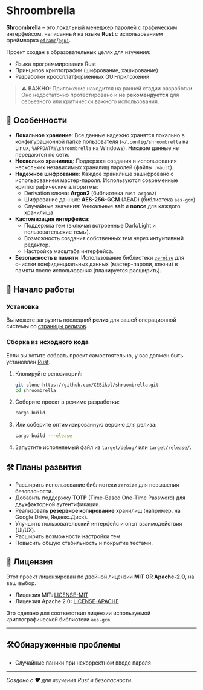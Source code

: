 # Shroombrella

<p align="center">
  <!-- <img src="https://raw.githubusercontent.com/ваш_логин/shroombrella/main/assets/icon.png" alt="Shroombrella Logo" width="150"/> -->
  <!-- Если у вас появится логотип, раскомментируйте строку выше и поместите файл в репозиторий -->
</p>

**Shroombrella** – это локальный менеджер паролей с графическим интерфейсом, написанный на языке **Rust** с использованием фреймворка [`eframe`](https://github.com/emilk/egui/tree/master/crates/eframe)/[`egui`](https://github.com/emilk/egui).

Проект создан в образовательных целях для изучения:
*   Языка программирования Rust
*   Принципов криптографии (шифрование, хэширование)
*   Разработки кроссплатформенных GUI-приложений

> ⚠️ **ВАЖНО**: Приложение находится на ранней стадии разработки. Оно недостаточно протестировано и **не рекомендуется** для серьезного или критически важного использования.

## 🌟 Особенности

*   **Локальное хранение**: Все данные надежно хранятся локально в конфигурационной папке пользователя (`~/.config/shroombrella` на Linux, `%APPDATA%\shroombrella` на Windows). Никакие данные не передаются по сети.
*   **Несколько хранилищ**: Поддержка создания и использования нескольких независимых хранилищ паролей (файлы `.vault`).
*   **Надежное шифрование**: Каждое хранилище зашифровано с использованием мастер-пароля. Используются современные криптографические алгоритмы:
    *   Derivation ключа: **Argon2** (библиотека `rust-argon2`)
    *   Шифрование данных: **AES-256-GCM** (AEAD) (библиотека `aes-gcm`)
    *   Случайные значения: Уникальные **salt** и **nonce** для каждого хранилища.
*   **Кастомизация интерфейса**:
    *   Поддержка тем (включая встроенные Dark/Light и пользовательские темы).
    *   Возможность создания собственных тем через интуитивный редактор.
    *   Настройка масштаба интерфейса.
*   **Безопасность в памяти**: Использование библиотеки [`zeroize`](https://crates.io/crates/zeroize) для очистки конфиденциальных данных (мастер-пароли, ключи) в памяти после использования (планируется расширить).

## 🚀 Начало работы

### Установка

Вы можете загрузить последний **релиз** для вашей операционной системы со [страницы релизов](https://github.com/CEBikol/shroombrella/releases).

### Сборка из исходного кода

Если вы хотите собрать проект самостоятельно, у вас должен быть установлен [Rust](https://www.rust-lang.org/tools/install).

1.  Клонируйте репозиторий:
    ```bash
    git clone https://github.com/CEBikol/shroombrella.git
    cd shroombrella
    ```
2.  Соберите проект в режиме разработки:
    ```bash
    cargo build
    ```
3.  Или соберите оптимизированную версию для релиза:
    ```bash
    cargo build --release
    ```
4.  Запустите исполняемый файл из `target/debug/` или `target/release/`.

## 🛠️ Планы развития

*   Расширить использование библиотеки `zeroize` для повышения безопасности.
*   Добавить поддержку **TOTP** (Time-Based One-Time Password) для двухфакторной аутентификации.
*   Реализовать **резервное копирование** хранилищ (например, на Google Drive, Яндекс.Диск).
*   Улучшить пользовательский интерфейс и опыт взаимодействия (UI/UX).
*   Расширить возможности настройки тем.
*   Повысить общую стабильность и покрытие тестами.

## 📜 Лицензия

Этот проект лицензирован по двойной лицензии **MIT OR Apache-2.0**, на ваш выбор.

*   Лицензия MIT: [LICENSE-MIT](LICENSE-MIT)
*   Лицензия Apache 2.0: [LICENSE-APACHE](LICENSE-APACHE)

Это сделано для соответствия лицензии используемой криптографической библиотеки `aes-gcm`.

---
## 🛠️Обнаруженные проблемы

* Случайные паники при некорректном вводе пароля
---

*Создано с ❤️ для изучения Rust и безопасности.*
